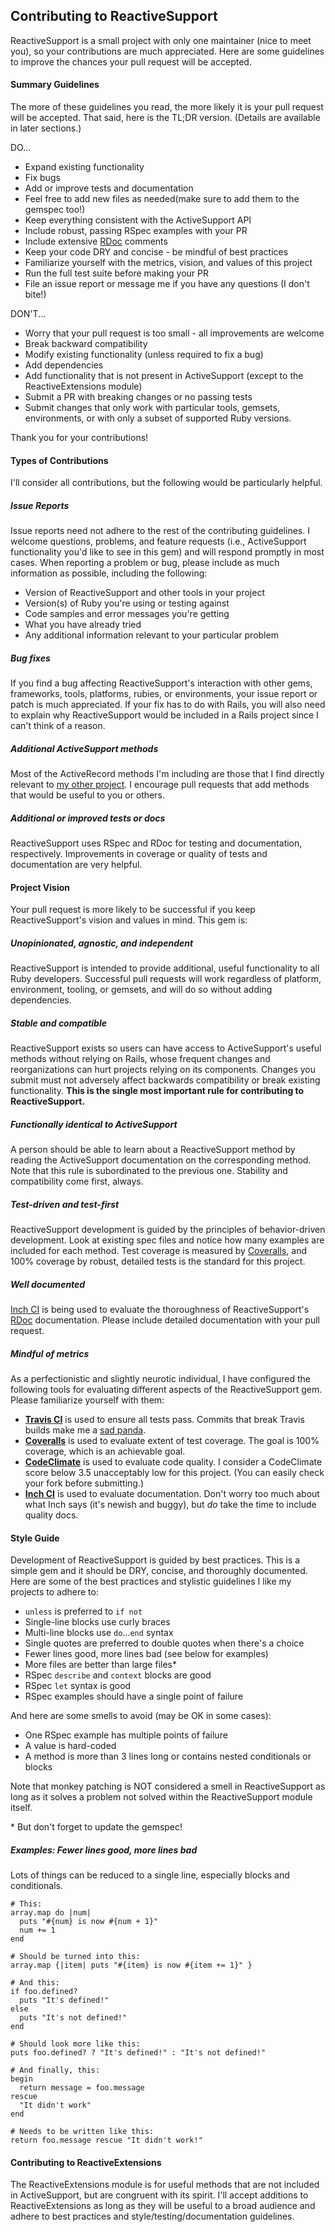 ## Contributing to ReactiveSupport
ReactiveSupport is a small project with only one maintainer (nice to meet you),
so your contributions are much appreciated. Here are some guidelines to improve 
the chances your pull request will be accepted.

#### Summary Guidelines
The more of these guidelines you read, the more likely it is your pull request
will be accepted. That said, here is the TL;DR version. (Details are available in 
later sections.)

DO...
  * Expand existing functionality
  * Fix bugs
  * Add or improve tests and documentation
  * Feel free to add new files as needed(make sure to add them to the
    gemspec too!)
  * Keep everything consistent with the ActiveSupport API
  * Include robust, passing RSpec examples with your PR
  * Include extensive [RDoc](https://github.com/rdoc/rdoc) comments
  * Keep your code DRY and concise - be mindful of best practices
  * Familiarize yourself with the metrics, vision, and values of this project
  * Run the full test suite before making your PR
  * File an issue report or message me if you have any questions
    (I don't bite!)

DON'T...
  * Worry that your pull request is too small - all improvements are welcome
  * Break backward compatibility
  * Modify existing functionality (unless required to fix a bug)
  * Add dependencies
  * Add functionality that is not present in ActiveSupport (except to the 
    ReactiveExtensions module)
  * Submit a PR with breaking changes or no passing tests
  * Submit changes that only work with particular tools, gemsets, 
    environments, or with only a subset of supported Ruby versions.

Thank you for your contributions!

#### Types of Contributions
I'll consider all contributions, but the following would be 
particularly helpful.

##### Issue Reports
Issue reports need not adhere to the rest of the contributing guidelines.
I welcome questions, problems, and feature requests (i.e., ActiveSupport
functionality you'd like to see in this gem) and will respond promptly in
most cases. When reporting a problem or bug, please include as much 
information as possible, including the following:
  * Version of ReactiveSupport and other tools in your project
  * Version(s) of Ruby you're using or testing against
  * Code samples and error messages you're getting
  * What you have already tried
  * Any additional information relevant to your particular problem

##### Bug fixes
If you find a bug affecting ReactiveSupport's interaction with other gems,
frameworks, tools, platforms, rubies, or environments, your issue report
or patch is much appreciated. If your fix has to do with Rails, you will
also need to explain why ReactiveSupport would be included in a Rails project
since I can't think of a reason.

##### Additional ActiveSupport methods
Most of the ActiveRecord methods I'm including are those that I find directly
relevant to [my other project](https://github.com/danascheider/canto). I
encourage pull requests that add methods that would be useful to you or others.

##### Additional or improved tests or docs
ReactiveSupport uses RSpec and RDoc for testing and documentation, respectively.
Improvements in coverage or quality of tests and documentation are very helpful.

#### Project Vision
Your pull request is more likely to be successful if you keep ReactiveSupport's 
vision and values in mind. This gem is:

##### Unopinionated, agnostic, and independent
ReactiveSupport is intended to provide additional, useful functionality to all 
Ruby developers. Successful pull requests will work regardless of platform,
environment, tooling, or gemsets, and will do so without adding dependencies.

##### Stable and compatible
ReactiveSupport exists so users can have access to ActiveSupport's useful methods
without relying on Rails, whose frequent changes and reorganizations can hurt 
projects relying on its components. Changes you submit must not adversely affect
backwards compatibility or break existing functionality. **This is the single most 
important rule for contributing to ReactiveSupport.** 

##### Functionally identical to ActiveSupport
A person should be able to learn about a ReactiveSupport method by reading the 
ActiveSupport documentation on the corresponding method. Note that this rule
is subordinated to the previous one. Stability and compatibility come first, always.

##### Test-driven and test-first
ReactiveSupport development is guided by the principles of behavior-driven
development. Look at existing spec files and notice how many examples are included
for each method. Test coverage is measured by [Coveralls](http://coveralls.io), 
and 100% coverage by robust, detailed tests is the standard for this project.

##### Well documented
[Inch CI](http://inch-ci.org) is being used to evaluate the thoroughness of 
ReactiveSupport's [RDoc](https://github.com/rdoc/rdoc) documentation.
Please include detailed documentation with your pull request.

##### Mindful of metrics
As a perfectionistic and slightly neurotic individual, I have configured the
following tools for evaluating different aspects of the ReactiveSupport gem.
Please familiarize yourself with them:
  * **[Travis CI](https://travis-ci.org)** is used to ensure all tests pass. 
    Commits that break Travis builds make me a 
    [sad panda](http://www.urbandictionary.com/define.php?term=sad+panda). 
  * **[Coveralls](https://coveralls.io)** is used to evaluate extent of 
    test coverage. The goal is 100% coverage, which is an achievable goal.
  * **[CodeClimate](http://codeclimate.com)** is used to evaluate code 
    quality. I consider a CodeClimate score below 3.5 unacceptably low for
    this project. (You can easily check your fork before submitting.)
  * **[Inch CI](http://inch-ci.org)** is used to evaluate documentation.
    Don't worry too much about what Inch says (it's newish and buggy), but 
    *do* take the time to include quality docs.

#### Style Guide
Development of ReactiveSupport is guided by best practices. This is a simple
gem and it should be DRY, concise, and thoroughly documented.
Here are some of the best practices and stylistic guidelines I like my projects
to adhere to:
  * `unless` is preferred to `if not`
  * Single-line blocks use curly braces
  * Multi-line blocks use `do`...`end` syntax
  * Single quotes are preferred to double quotes when there's a choice
  * Fewer lines good, more lines bad (see below for examples)
  * More files are better than large files*
  * RSpec `describe` and `context` blocks are good
  * RSpec `let` syntax is good
  * RSpec examples should have a single point of failure

And here are some smells to avoid (may be OK in some cases):
  * One RSpec example has multiple points of failure
  * A value is hard-coded
  * A method is more than 3 lines long or contains nested conditionals or blocks

Note that monkey patching is NOT considered a smell in ReactiveSupport as long
as it solves a problem not solved within the ReactiveSupport module itself.

\* But don't forget to update the gemspec!

##### Examples: Fewer lines good, more lines bad
Lots of things can be reduced to a single line, especially blocks and conditionals.

    # This:
    array.map do |num|
      puts "#{num} is now #{num + 1}"
      num += 1
    end

    # Should be turned into this:
    array.map {|item| puts "#{item} is now #{item += 1}" }

    # And this: 
    if foo.defined?
      puts "It's defined!"
    else 
      puts "It's not defined!"
    end

    # Should look more like this:
    puts foo.defined? ? "It's defined!" : "It's not defined!"

    # And finally, this: 
    begin
      return message = foo.message
    rescue 
      "It didn't work"
    end

    # Needs to be written like this:
    return foo.message rescue "It didn't work!"

#### Contributing to ReactiveExtensions
The ReactiveExtensions module is for useful methods that are not included in
ActiveSupport, but are congruent with its spirit. I'll accept additions to 
ReactiveExtensions as long as they will be useful to a broad audience and
adhere to best practices and style/testing/documentation guidelines.